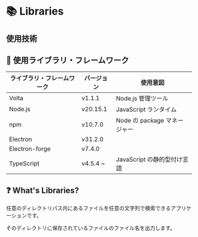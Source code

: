 ﻿# 📚 Libraries

## 使用技術

## 📡 使用ライブラリ・フレームワーク

| ライブラリ・フレームワーク | バージョン | 使用意図                     |
| -------------------------- | ---------- | ---------------------------- |
| Volta                      | v1.1.1     | Node.js 管理ツール           |
| Node.js                    | v20.15.1   | JavaScript ランタイム        |
| npm                        | v10.7.0    | Node の package マネージャー |
| Electron                   | v31.2.0    |                              |
| Electron-forge             | v7.4.0     |                              |
| TypeScript                 | v4.5.4 ~   | JavaScript の静的型付け言語  |

## ❓ What's Libraries?

任意のディレクトリパス内にあるファイルを任意の文字列で検索できるアプリケーションです。

そのディレクトリに保存されているファイルのファイル名を出力します。
